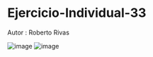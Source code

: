 # Ejercicio-Individual-33

Autor : Roberto Rivas

![image](https://github.com/RobertoRivasL/Ejercicio-Individual-33/assets/131497718/8f0acc7a-42aa-45b0-ae09-80740bd7603b)
![image](https://github.com/RobertoRivasL/Ejercicio-Individual-33/assets/131497718/5aa717e0-e8ea-4820-941e-ee712a55f6cd)


